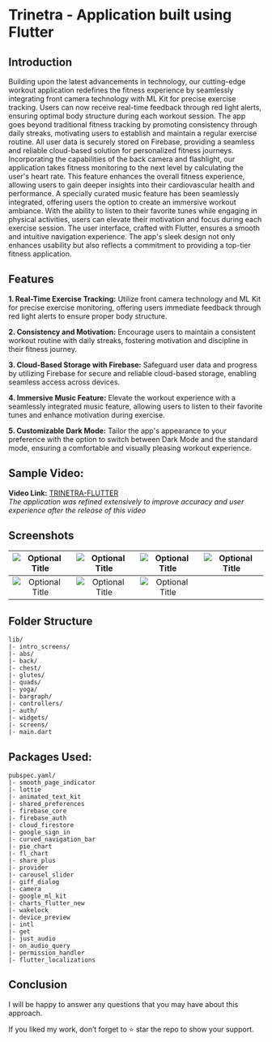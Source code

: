 # Trinetra - Application built using Flutter

## Introduction
Building upon the latest advancements in technology, our cutting-edge workout application redefines the fitness experience by seamlessly integrating front camera technology with ML Kit for precise exercise tracking. Users can now receive real-time feedback through red light alerts, ensuring optimal body structure during each workout session. The app goes beyond traditional fitness tracking by promoting consistency through daily streaks, motivating users to establish and maintain a regular exercise routine. All user data is securely stored on Firebase, providing a seamless and reliable cloud-based solution for personalized fitness journeys. Incorporating the capabilities of the back camera and flashlight, our application takes fitness monitoring to the next level by calculating the user's heart rate. This feature enhances the overall fitness experience, allowing users to gain deeper insights into their cardiovascular health and performance. A specially curated music feature has been seamlessly integrated, offering users the option to create an immersive workout ambiance. With the ability to listen to their favorite tunes while engaging in physical activities, users can elevate their motivation and focus during each exercise session. The user interface, crafted with Flutter, ensures a smooth and intuitive navigation experience. The app's sleek design not only enhances usability but also reflects a commitment to providing a top-tier fitness application.

## Features
**1. Real-Time Exercise Tracking:** Utilize front camera technology and ML Kit for precise exercise monitoring, offering users immediate feedback through red light alerts to ensure proper body structure.

**2. Consistency and Motivation:** Encourage users to maintain a consistent workout routine with daily streaks, fostering motivation and discipline in their fitness journey.

**3. Cloud-Based Storage with Firebase:** Safeguard user data and progress by utilizing Firebase for secure and reliable cloud-based storage, enabling seamless access across devices.

<!-- **4. Heart Rate Calculation:** Harness the power of the back camera and flashlight to calculate the user's heart rate, providing valuable insights into cardiovascular health and performance. -->

**4. Immersive Music Feature:** Elevate the workout experience with a seamlessly integrated music feature, allowing users to listen to their favorite tunes and enhance motivation during exercise.

**5. Customizable Dark Mode:** Tailor the app's appearance to your preference with the option to switch between Dark Mode and the standard mode, ensuring a comfortable and visually pleasing workout experience.

## Sample Video: 
**Video Link:** [TRINETRA-FLUTTER](https://youtu.be/cDras4r5D5U?feature=shared)<br>
_The application was refined extensively to improve accuracy and user experience after the release of this video_


## Screenshots
![](/assets/screenshots/1.jpeg?raw=true "Optional Title") | ![](/assets/screenshots/2.jpeg?raw=true "Optional Title") | ![](/assets/screenshots/3.jpeg?raw=true "Optional Title") | ![](/assets/screenshots/4.jpeg?raw=true "Optional Title")
:-------------------------:|:-------------------------:|:-------------------------:|:-------------------------:
![](/assets/screenshots/5.jpeg?raw=true "Optional Title") |  ![](/assets/screenshots/9.jpeg?raw=true "Optional Title") |  ![](/assets/screenshots/10.jpeg?raw=true "Optional Title")

<!-- ![](/assets/screenshots/6.jpeg?raw=true "Optional Title")  |  ![](/assets/screenshots/7.jpeg?raw=true "Optional Title") |  ![](/assets/screenshots/8.jpeg?raw=true "Optional Title") |  ![](/assets/screenshots/9.jpeg?raw=true "Optional Title") |  ![](/assets/screenshots/10.jpeg?raw=true "Optional Title") -->

## Folder Structure
```
lib/
|- intro_screens/
|- abs/
|- back/
|- chest/
|- glutes/
|- quads/
|- yoga/
|- bargraph/
|- controllers/
|- auth/
|- widgets/
|- screens/
|- main.dart
```

## Packages Used:
```
pubspec.yaml/
|- smooth_page_indicator
|- lottie
|- animated_text_kit
|- shared_preferences
|- firebase_core
|- firebase_auth
|- cloud_firestore
|- google_sign_in
|- curved_navigation_bar
|- pie_chart
|- fl_chart
|- share_plus
|- provider
|- carousel_slider
|- giff_dialog
|- camera
|- google_ml_kit
|- charts_flutter_new
|- wakelock
|- device_preview
|- intl
|- get
|- just_audio
|- on_audio_query
|- permission_handler
|- flutter_localizations
```

## Conclusion
I will be happy to answer any questions that you may have about this approach.

If you liked my work, don’t forget to ⭐ star the repo to show your support.
